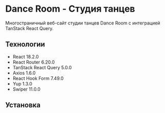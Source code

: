 # Dance Room - Студия танцев

Многостраничный веб-сайт студии танцев Dance Room с интеграцией TanStack React Query.

## Технологии

- React 18.2.0
- React Router 6.20.0
- TanStack React Query 5.0.0
- Axios 1.6.0
- React Hook Form 7.49.0
- Yup 1.3.0
- Swiper 11.0.0

## Установка

